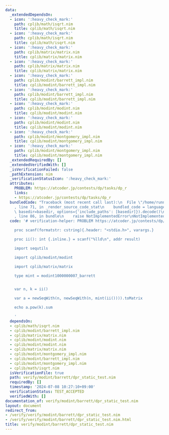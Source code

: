 ```yaml
---
data:
  _extendedDependsOn:
  - icon: ':heavy_check_mark:'
    path: cplib/math/isqrt.nim
    title: cplib/math/isqrt.nim
  - icon: ':heavy_check_mark:'
    path: cplib/math/isqrt.nim
    title: cplib/math/isqrt.nim
  - icon: ':heavy_check_mark:'
    path: cplib/matrix/matrix.nim
    title: cplib/matrix/matrix.nim
  - icon: ':heavy_check_mark:'
    path: cplib/matrix/matrix.nim
    title: cplib/matrix/matrix.nim
  - icon: ':heavy_check_mark:'
    path: cplib/modint/barrett_impl.nim
    title: cplib/modint/barrett_impl.nim
  - icon: ':heavy_check_mark:'
    path: cplib/modint/barrett_impl.nim
    title: cplib/modint/barrett_impl.nim
  - icon: ':heavy_check_mark:'
    path: cplib/modint/modint.nim
    title: cplib/modint/modint.nim
  - icon: ':heavy_check_mark:'
    path: cplib/modint/modint.nim
    title: cplib/modint/modint.nim
  - icon: ':heavy_check_mark:'
    path: cplib/modint/montgomery_impl.nim
    title: cplib/modint/montgomery_impl.nim
  - icon: ':heavy_check_mark:'
    path: cplib/modint/montgomery_impl.nim
    title: cplib/modint/montgomery_impl.nim
  _extendedRequiredBy: []
  _extendedVerifiedWith: []
  _isVerificationFailed: false
  _pathExtension: nim
  _verificationStatusIcon: ':heavy_check_mark:'
  attributes:
    PROBLEM: https://atcoder.jp/contests/dp/tasks/dp_r
    links:
    - https://atcoder.jp/contests/dp/tasks/dp_r
  bundledCode: "Traceback (most recent call last):\n  File \"/home/runner/.local/lib/python3.10/site-packages/onlinejudge_verify/documentation/build.py\"\
    , line 71, in _render_source_code_stat\n    bundled_code = language.bundle(stat.path,\
    \ basedir=basedir, options={'include_paths': [basedir]}).decode()\n  File \"/home/runner/.local/lib/python3.10/site-packages/onlinejudge_verify/languages/nim.py\"\
    , line 86, in bundle\n    raise NotImplementedError\nNotImplementedError\n"
  code: '# verification-helper: PROBLEM https://atcoder.jp/contests/dp/tasks/dp_r

    proc scanf(formatstr: cstring){.header: "<stdio.h>", varargs.}

    proc ii(): int {.inline.} = scanf("%lld\n", addr result)

    import sequtils

    import cplib/modint/modint

    import cplib/matrix/matrix

    type mint = modint1000000007_barrett


    var n, k = ii()

    var a = newSeqWith(n, newSeqWith(n, mint(ii()))).toMatrix

    echo a.pow(k).sum

    '
  dependsOn:
  - cplib/math/isqrt.nim
  - cplib/modint/barrett_impl.nim
  - cplib/matrix/matrix.nim
  - cplib/modint/modint.nim
  - cplib/modint/modint.nim
  - cplib/matrix/matrix.nim
  - cplib/modint/montgomery_impl.nim
  - cplib/modint/barrett_impl.nim
  - cplib/modint/montgomery_impl.nim
  - cplib/math/isqrt.nim
  isVerificationFile: true
  path: verify/modint/barrett/dpr_static_test.nim
  requiredBy: []
  timestamp: '2024-07-08 10:27:10+09:00'
  verificationStatus: TEST_ACCEPTED
  verifiedWith: []
documentation_of: verify/modint/barrett/dpr_static_test.nim
layout: document
redirect_from:
- /verify/verify/modint/barrett/dpr_static_test.nim
- /verify/verify/modint/barrett/dpr_static_test.nim.html
title: verify/modint/barrett/dpr_static_test.nim
---
```

